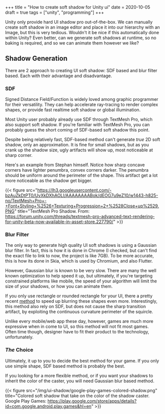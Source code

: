 +++
title = "How to create soft shadow for Unity ui"
date = 2020-10-05
draft = true
tags = ["unity", "programming"]
+++

Unity only provide hard UI shadow pro out-of-the-box. We can manually create soft shadow in an image editor and place it into our hierarchy with an Image, but this is very tedious. Wouldn't it be nice if this automatically done within Unity? Even better, can we generate soft shadows at runtime, so no baking is required, and so we can animate them however we like?

<!--more-->

## Shadow Generation

There are 2 approach to creating UI soft shadow: SDF based and blur filter based. Each with their advantage and disadvantage.

### SDF

Signed Distance Field/Function is widely loved among graphic programmer for their versatility. They can help accelerate ray-tracing to render complex shapes, or provide fast realtime soft shadow or global illumination.

Most Unity user probably already use SDF through TextMesh Pro, which also support soft shadow. If you're familiar with TextMesh Pro, you can probably guess the short coming of SDF-based soft shadow this point.

Despite being relatively fast, SDF-based method can't generate *true* 2D soft shadow, only an approximation. It is fine for small shadows, but as you crank up the shadow size, ugly artifacts will show up, most noticeable at sharp corner.

Here's an example from Stephan himself. Notice how sharp concave corners have lighter penumbra, convex corners darker. The penumbra should be uniform around the perimeter of the shape. This artifact get a lot more noticeable as the shadow get bigger.

{{< figure src="https://lh3.googleusercontent.com/-bzAuZkDtPT0/UvXkDXhAOLI/AAAAAAAABok/dEOG7u9eZ10/w1443-h825-no/TextMesh+Pro+-+Font+Styling+%2526+Texturing+Progression+2+%2528Close+up%2529.PNG" title="TextMesh Pro Shadow. From: https://forum.unity.com/threads/textmesh-pro-advanced-text-rendering-for-unity-beta-now-available-in-asset-store.227790/" >}}

### Blur Filter

The only way to generate high quality UI soft shadows is using a Gaussian blur filter. In fact, this is how it is done in Chrome (I checked, but can't find the exact file to link to now, the project is like 7GB). To be more accurate, this is how its done in Skia, which is used by Chromium, and also Flutter.

However, Gaussian blur is known to be very slow. There are many the well known optimization to help speed it up, but ultimately, if you're targeting constrained platforms like mobile, the speed of your algorithm will limit the size of your shadows, or how you can animate them.

If you only use rectangle or rounded rectangle for your UI, there a pretty recent [method](https://raphlinus.github.io/graphics/2020/04/21/blurred-rounded-rects.html) to speed up blurring these shapes even more. Interestingly, this method also rely on SDF, but does not cause the sharp transition artifact, by exploiting the continuous curvature perimeter of the squircle.

Unlike every mobile/web app these day, however, games are much more expressive when in come to UI, so this method will not fit most games. Often time though, designer have to fit their product to the technology, unfortunately.


### *The* Choice

Ultimately, it up to you to decide the best method for your game. If you only use simple shape, SDF based method is probably the best.

If you looking for a more flexible method, or if you want your shadows to inherit the color of the caster, you will need Gaussian blur based method.

{{< figure src="/img/ui-shadow/google-play-games-colored-shadow.png" title="Colored soft shadow that take on the color of the shadow caster. Google Play Games: https://play.google.com/store/apps/details?id=com.google.android.play.games&hl=en" >}}

